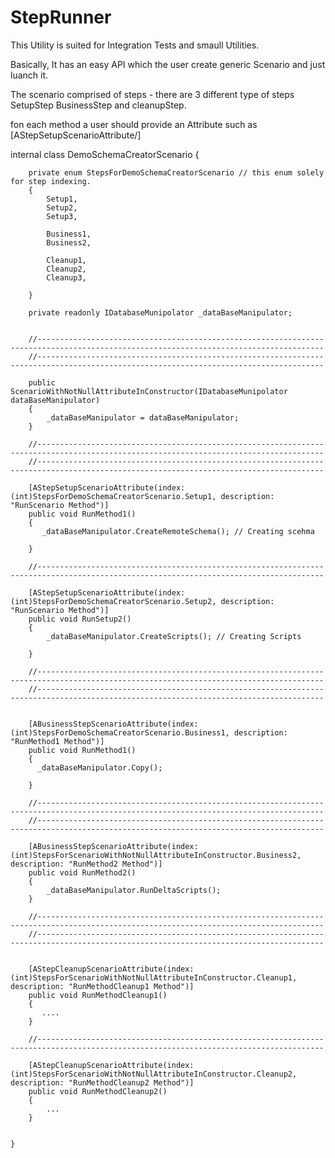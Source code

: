 # StepRunner

This Utility is suited for Integration Tests and smaull Utilities.

Basically, It has an easy API which the user create generic Scenario and just luanch it.

The scenario comprised of steps - there are 3 different type of steps SetupStep BusinessStep and cleanupStep.

fon each method a user should provide an Attribute such as [AStepSetupScenarioAttribute/]

 internal class DemoSchemaCreatorScenario
    {

        private enum StepsForDemoSchemaCreatorScenario // this enum solely for step indexing.
        {
            Setup1,
            Setup2,
            Setup3,
            
            Business1,
            Business2,
                       
            Cleanup1,
            Cleanup2,
            Cleanup3,
            
        }

        private readonly IDatabaseMunipolator _dataBaseManipulator;
        

        //--------------------------------------------------------------------------------------------------------------------------------------
        //--------------------------------------------------------------------------------------------------------------------------------------

        public ScenarioWithNotNullAttributeInConstructor(IDatabaseMunipolator dataBaseManipulator)
        {
            _dataBaseManipulator = dataBaseManipulator;
        }

        //--------------------------------------------------------------------------------------------------------------------------------------
        //--------------------------------------------------------------------------------------------------------------------------------------

        [AStepSetupScenarioAttribute(index: (int)StepsForDemoSchemaCreatorScenario.Setup1, description: "RunScenario Method")]
        public void RunMethod1()
        {
           _dataBaseManipulator.CreateRemoteSchema(); // Creating scehma

        }
        
        //--------------------------------------------------------------------------------------------------------------------------------------
        
        [AStepSetupScenarioAttribute(index: (int)StepsForDemoSchemaCreatorScenario.Setup2, description: "RunScenario Method")]
        public void RunSetup2()
        {
            _dataBaseManipulator.CreateScripts(); // Creating Scripts

        }
        
        //--------------------------------------------------------------------------------------------------------------------------------------
        //--------------------------------------------------------------------------------------------------------------------------------------


        [ABusinessStepScenarioAttribute(index: (int)StepsForDemoSchemaCreatorScenario.Business1, description: "RunMethod1 Method")]
        public void RunMethod1()
        {
          _dataBaseManipulator.Copy();

        }

        //--------------------------------------------------------------------------------------------------------------------------------------
        //--------------------------------------------------------------------------------------------------------------------------------------

        [ABusinessStepScenarioAttribute(index: (int)StepsForScenarioWithNotNullAttributeInConstructor.Business2, description: "RunMethod2 Method")]
        public void RunMethod2()
        {
            _dataBaseManipulator.RunDeltaScripts();
        }

        //--------------------------------------------------------------------------------------------------------------------------------------
        //--------------------------------------------------------------------------------------------------------------------------------------


        [AStepCleanupScenarioAttribute(index: (int)StepsForScenarioWithNotNullAttributeInConstructor.Cleanup1, description: "RunMethodCleanup1 Method")]
        public void RunMethodCleanup1()
        {
           ....
        }
        
        //--------------------------------------------------------------------------------------------------------------------------------------

        [AStepCleanupScenarioAttribute(index: (int)StepsForScenarioWithNotNullAttributeInConstructor.Cleanup2, description: "RunMethodCleanup2 Method")]
        public void RunMethodCleanup2()
        {
            ...
        }

        
    }



